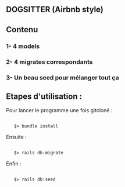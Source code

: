   ## DOGSITTER (Airbnb style)

  <h2>Contenu</h2>

  ### 1- 4 models

  ### 2- 4 migrates correspondants

  ### 3- Un beau seed pour mélanger tout ça

## Etapes d'utilisation :



Pour lancer le programme une fois gitcloné :

```

   $> bundle install

```
Ensuite : 

```

   $> rails db:migrate

```
Enfin : 

```

   $> rails db:seed

```

